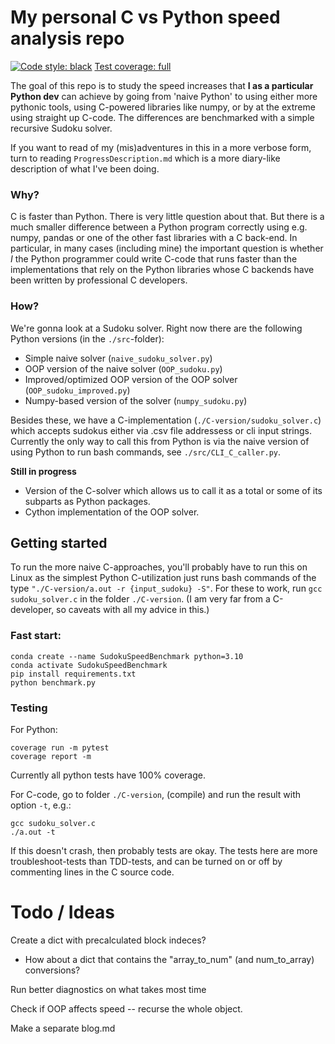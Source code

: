 # My personal C vs Python speed analysis repo

[![Code style: black](https://img.shields.io/badge/code%20style-black-000000.svg)](https://github.com/psf/black) [Test coverage: full](https://img.shields.io/badge/coverage-100%25-green)


The goal of this repo is to study the speed increases that **I as a particular 
Python dev** can achieve by going from 'naive Python' to using either more
pythonic tools, using C-powered libraries like numpy, or by at the extreme
using straight up C-code. The differences are benchmarked with a simple recursive Sudoku solver.

If you want to read of my (mis)adventures in this in a more verbose form, 
turn to reading `ProgressDescription.md` which is
a more diary-like description of what I've been doing.

### Why?

C is faster than Python. There is very little question about that. But
there is a much smaller difference between a Python program correctly using 
e.g. numpy, pandas or one of the other fast libraries with a C back-end.
In particular, in many cases (including mine) the important question is whether *I* 
the Python programmer could write C-code that runs faster than the implementations that rely
on the Python libraries whose C backends have been written by professional
C developers.

### How?

We're gonna look at a Sudoku solver. Right now there are the following Python versions (in the `./src`-folder):
- Simple naive solver (`naive_sudoku_solver.py`)
- OOP version of the naive solver (`OOP_sudoku.py`)
- Improved/optimized OOP version of the OOP solver (`OOP_sudoku_improved.py`)
- Numpy-based version of the solver (`numpy_sudoku.py`)

Besides these, we have a C-implementation (`./C-version/sudoku_solver.c`) which accepts sudokus either via .csv file addressess or cli input strings. Currently the only way to call this from Python
is via the naive version of using Python to run bash commands, see `./src/CLI_C_caller.py`. 


**Still in progress** 
- Version of the C-solver which allows us to call it as a total
or some of its subparts as Python packages.
- Cython implementation of the OOP solver.


## Getting started

To run the more naive C-approaches, you'll probably have to run this on Linux as the 
simplest Python C-utilization just runs bash commands of the type `"./C-version/a.out -r {input_sudoku} -S"`. For these to work, run `gcc sudoku_solver.c` in the folder `./C-version`. (I am very far from a C-developer, so caveats with all my advice in this.)

### Fast start:
```
conda create --name SudokuSpeedBenchmark python=3.10
conda activate SudokuSpeedBenchmark
pip install requirements.txt
python benchmark.py
```

### Testing

For Python:
```
coverage run -m pytest
coverage report -m
```
Currently all python tests have 100% coverage.

For C-code, go to folder `./C-version`, (compile) and run the result with
option `-t`, e.g.:
``` 
gcc sudoku_solver.c
./a.out -t
```
If this doesn't crash, then probably tests are okay. The tests here are 
more troubleshoot-tests than TDD-tests, and can be turned on or off
by commenting lines in the C source code.

# Todo / Ideas

Create a dict with precalculated block indeces?
- How about a dict that contains the "array_to_num" (and num_to_array) conversions?

Run better diagnostics on what takes most time

Check if OOP affects speed -- recurse the whole object.

Make a separate blog.md